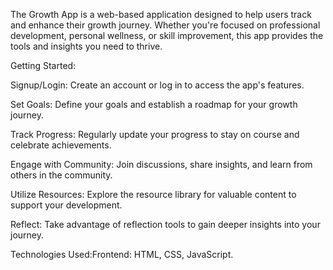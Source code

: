The Growth App is a web-based application designed to help users track and enhance their growth journey. Whether you're focused on professional development, personal wellness, or skill improvement, this app provides the tools and insights you need to thrive.

Getting Started:

Signup/Login: Create an account or log in to access the app's features.

Set Goals: Define your goals and establish a roadmap for your growth journey.

Track Progress: Regularly update your progress to stay on course and celebrate achievements.

Engage with Community: Join discussions, share insights, and learn from others in the community.

Utilize Resources: Explore the resource library for valuable content to support your development.

Reflect: Take advantage of reflection tools to gain deeper insights into your journey.

Technologies Used:Frontend: HTML, CSS, JavaScript.